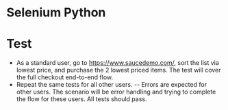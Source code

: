 # Selenium Python
 
# Test
- As a standard user, go to https://www.saucedemo.com/, sort the list via lowest price, and purchase the 2 lowest priced items. The test will cover the full checkout end-to-end flow.
- Repeat the same tests for all other users.
-- Errors are expected for other users. The scenario will be error handling and trying to complete the flow for these users. All tests should pass.
